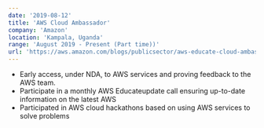 ```yaml
---
date: '2019-08-12'
title: 'AWS Cloud Ambassador'
company: 'Amazon'
location: 'Kampala, Uganda'
range: 'August 2019 - Present (Part time))'
url: 'https://aws.amazon.com/blogs/publicsector/aws-educate-cloud-ambassador-program-college-students/'
---
```


- Early access, under NDA, to AWS services and proving feedback to the AWS team.
- Participate in a monthly AWS Educateupdate call ensuring up-to-date information on the latest AWS
- Participated in AWS cloud hackathons based on using AWS services to solve problems
